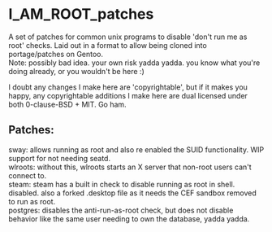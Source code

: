 # I_AM_ROOT_patches
A set of patches for common unix programs to disable 'don't run me as root' checks. Laid out in a format to allow being cloned into portage/patches on Gentoo.  
Note: possibly bad idea. your own risk yadda yadda. you know what you're doing already, or you wouldn't be here :)  

I doubt any changes I make here are 'copyrightable', but if it makes you happy, any copyrightable additions I make here are dual licensed under both 0-clause-BSD + MIT. Go ham.

## Patches:
sway: allows running as root and also re enabled the SUID functionality. WIP support for not needing seatd.  
wlroots: without this, wlroots starts an X server that non-root users can't connect to.  
steam: steam has a built in check to disable running as root in shell. disabled. also a forked .desktop file as it needs the CEF sandbox removed to run as root.  
postgres: disables the anti-run-as-root check, but does not disable behavior like the same user needing to own the database, yadda yadda.  

